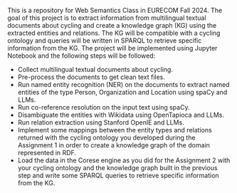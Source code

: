 This is a repository for Web Semantics Class in EURECOM Fall 2024. The goal of this project is to extract information from multilingual textual documents about cycling and create a knowledge graph (KG) using the extracted entities and relations. The KG will be compatible with a cycling ontology and queries will be written in SPARQL to retrieve specific information from the KG. The project will be implemented using Jupyter Notebook and the following steps will be followed:

- Collect multilingual textual documents about cycling.
- Pre-process the documents to get clean text files.
- Run named entity recognition (NER) on the documents to extract named entities of the type Person, Organization and Location using spaCy and LLMs.
- Run co-reference resolution on the input text using spaCy.
- Disambiguate the entities with Wikidata using OpenTapioca and LLMs.
- Run relation extraction using Stanford OpenIE and LLMs.
- Implement some mappings between the entity types and relations returned with the cycling ontology you developed during the Assignment 1 in order to create a knowledge graph of the domain represented in RDF.
- Load the data in the Corese engine as you did for the Assignment 2 with your cycling ontology and the knowledge graph built in the previous step and write some SPARQL queries to retrieve specific information from the KG.
